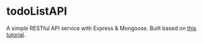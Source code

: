 # todoListAPI

A simple RESTful API service with Express & Mongoose. Built based on [this tutorial](https://www.codementor.io/olatundegaruba/nodejs-restful-apis-in-10-minutes-q0sgsfhbd).